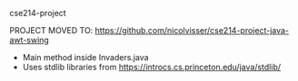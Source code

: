 cse214-project

PROJECT MOVED TO: https://github.com/nicolvisser/cse214-project-java-awt-swing

- Main method inside Invaders.java
- Uses stdlib libraries from https://introcs.cs.princeton.edu/java/stdlib/
